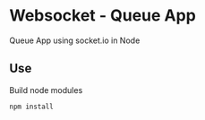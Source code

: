 # Websocket - Queue App

Queue App using socket.io in Node

## Use

Build node modules

```
npm install
```

